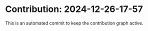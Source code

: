 # Contribution: 2024-12-26-17-57
This is an automated commit to keep the contribution graph active.

